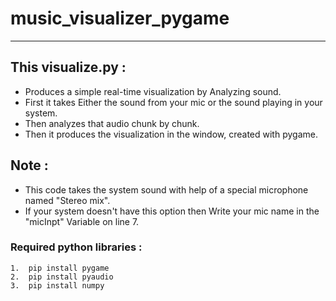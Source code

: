 # music_visualizer_pygame

<hr>

## This visualize.py :
- Produces a simple real-time visualization by Analyzing sound.
- First it takes Either the sound from your mic or the sound playing in your system.
- Then analyzes that audio chunk by chunk.
- Then it produces the visualization in the window, created with pygame.

## Note : 
- This code takes the system sound with help of a special  microphone named "Stereo mix".
- If your system doesn't have this option then Write your mic name in the "micInpt" Variable on line 7.

### Required python libraries : 

```
1.  pip install pygame 
2.  pip install pyaudio 
3.  pip install numpy
```
